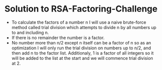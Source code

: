 # Solution to RSA-Factoring-Challenge
- To calculate the factors of a number n I will use a naive brute-force method called trial division which attempts to divide n by all numbers up to and including n.
- If there is no remainder the number is a factor.
- No number more than n/2 except n itself can be a factor of n so as an optimization I will only run the trial division on numbers up to n/2, and then add n to the factor list. Additionaly, 1 is a factor of all integers so it will be added to the list at the start and we will commence trial division at 2.
